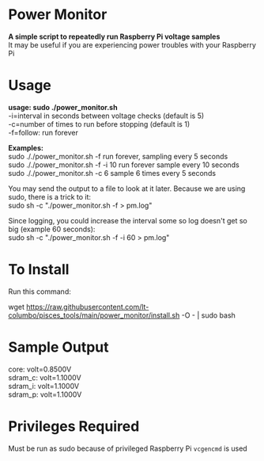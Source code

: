 # Power Monitor

**A simple script to repeatedly run Raspberry Pi voltage samples**  
It may be useful if you are experiencing power troubles with your Raspberry Pi

# Usage

**usage: sudo ./power_monitor.sh**  
   -i=interval in seconds between voltage checks (default is 5)  
   -c=number of times to run before stopping (default is 1)  
   -f=follow: run forever  
   
 **Examples:**  
 sudo ././power_monitor.sh -f run forever, sampling every 5 seconds  
 sudo ././power_monitor.sh -f -i 10 run forever sample every 10 seconds  
 sudo ././power_monitor.sh -c 6  sample 6 times every 5 seconds  

You may send the output to a file to look at it later. Because we are using sudo, there is a trick to it:  
sudo sh -c "./power_monitor.sh -f > pm.log"  

Since logging, you could increase the interval some so log doesn't get so big (example 60 seconds):  
sudo sh -c "./power_monitor.sh -f -i 60 > pm.log"  

# To Install

Run this command:

wget https://raw.githubusercontent.com/lt-columbo/pisces_tools/main/power_monitor/install.sh -O - | sudo bash

# Sample Output

core:	volt=0.8500V  
sdram_c:	volt=1.1000V  
sdram_i:	volt=1.1000V  
sdram_p:	volt=1.1000V  


# Privileges Required

Must be run as sudo because of privileged Raspberry Pi `vcgencmd` is used
